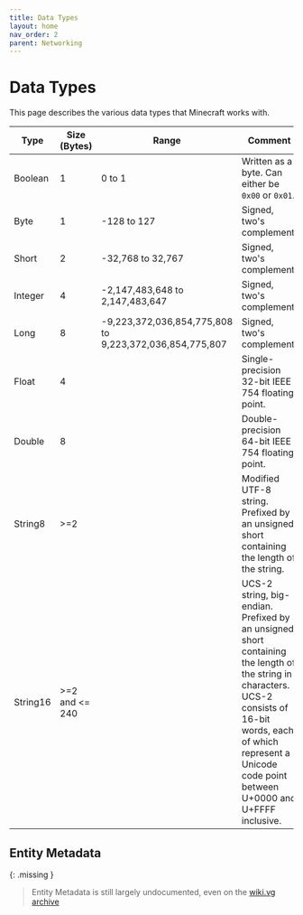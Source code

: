 ```yaml
---
title: Data Types
layout: home
nav_order: 2
parent: Networking
---
```


# Data Types
This page describes the various data types that Minecraft works with.

| Type | Size (Bytes) | Range | Comment |
| --- | --- | --- | --- |
| Boolean | 1 | 0 to 1 | Written as a byte. Can either be `0x00` or `0x01`. |
| Byte | 1 | -128 to 127 | Signed, two's complement. |
| Short | 2 | -32,768 to 32,767 | Signed, two's complement. |
| Integer | 4 | -2,147,483,648 to 2,147,483,647 | Signed, two's complement. |
| Long | 8 | -9,223,372,036,854,775,808 to 9,223,372,036,854,775,807 | Signed, two's complement. |
| Float | 4 | | Single-precision 32-bit IEEE 754 floating point. |
| Double | 8 | | Double-precision 64-bit IEEE 754 floating point. |
| String8 | >=2 | | Modified UTF-8 string. Prefixed by an unsigned short containing the length of the string. |
| String16 | >=2 and <= 240 | | UCS-2 string, big-endian. Prefixed by an unsigned short containing the length of the string in characters. UCS-2 consists of 16-bit words, each of which represent a Unicode code point between U+0000 and U+FFFF inclusive. |

## Entity Metadata

{: .missing }
> Entity Metadata is still largely undocumented, even on the [wiki.vg archive](https://minecraft.wiki/w/Minecraft_Wiki:Projects/wiki.vg_merge/Protocol?oldid=2769758#Metadata)
